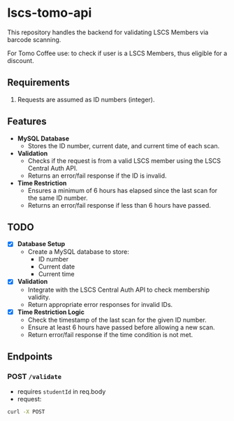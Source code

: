 # lscs-tomo-api

This repository handles the backend for validating LSCS Members via barcode scanning. 

For Tomo Coffee use: to check if user is a LSCS Members, thus eligible for a discount.

## Requirements
1. Requests are assumed as ID numbers (integer).

## Features
- **MySQL Database**
  - Stores the ID number, current date, and current time of each scan.
- **Validation**
  - Checks if the request is from a valid LSCS member using the LSCS Central Auth API.
  - Returns an error/fail response if the ID is invalid.
- **Time Restriction**
  - Ensures a minimum of 6 hours has elapsed since the last scan for the same ID number.
  - Returns an error/fail response if less than 6 hours have passed.

## TODO
- [x] **Database Setup**
  - Create a MySQL database to store:
    - ID number
    - Current date
    - Current time
- [x] **Validation**
  - Integrate with the LSCS Central Auth API to check membership validity.
  - Return appropriate error responses for invalid IDs.
- [x] **Time Restriction Logic**
  - Check the timestamp of the last scan for the given ID number.
  - Ensure at least 6 hours have passed before allowing a new scan.
  - Return error/fail response if the time condition is not met.

## Endpoints

### **POST `/validate`**
* requires `studentId` in req.body
* request:

```bash
curl -X POST 
```
